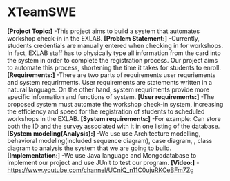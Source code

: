 # XTeamSWE
**[Project Topic:]**
-This project aims to build a system that automates workshop check-in in the EXLAB.
**[Problem Statement:]**
-Currently, students credentials are manually entered when checking in for workshops. In fact, EXLAB staff has to physically type all information from the card into the system in order to complete the registration process. Our project aims to automate this process, shortening the time it takes for students to enroll.
**[Requirements:]**
-There are two parts of requirements user requriements and system requrirments. User requirements are statements written in a natural language. On the other hand, system requriments provide more specific information and functions of system.
**[User requirements:]**
-The proposed system must automate the workshop check-in system, increasing the efficiency and speed for the registration of students to scheduled workshops in the EXLAB.
**[System requirements:]**
-For example: Can store both the ID and the survey associated with it in one listing of the database.
**[System modeling(Analysis):]**
-We use use Architecture modelling, behavioral modeling(included sequence diagram), case diagram, , class diagram to analysis the system that we are going to build.
**[Implementation:]**
-We use Java language and Mongodatabase to implement our project and use JUnit to test our program.
**[Video:]**
-https://www.youtube.com/channel/UCniQ_n11C0ujuRKCeBFm7Zg 
